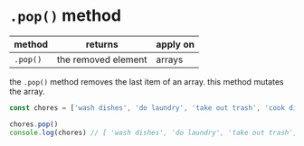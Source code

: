 # `.pop()` method

method | returns | apply on
---|---|---
`.pop()` | the removed element | arrays

the `.pop()` method removes the last item of an array. this method mutates the array.

```jsx
const chores = ['wash dishes', 'do laundry', 'take out trash', 'cook dinner', 'mop floor'];

chores.pop()
console.log(chores) // [ 'wash dishes', 'do laundry', 'take out trash', 'cook dinner' ]
```
